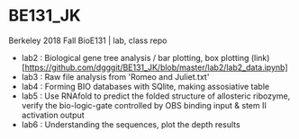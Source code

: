 # BE131_JK
Berkeley 2018 Fall  BioE131 | lab, class repo

* lab2 : Biological gene tree analysis / bar plotting, box plotting (link)[https://github.com/dgggit/BE131_JK/blob/master/lab2/lab2_data.ipynb]
* lab3 : Raw file analysis from 'Romeo and Juliet.txt'
* lab4 : Forming BIO databases with SQlite, making assosiative table
* lab5 : Use RNAfold to predict the folded structure of allosteric ribozyme, verify the bio-logic-gate controlled by OBS binding input & stem II activation output
* lab6 : Understanding the sequences, plot the depth results
